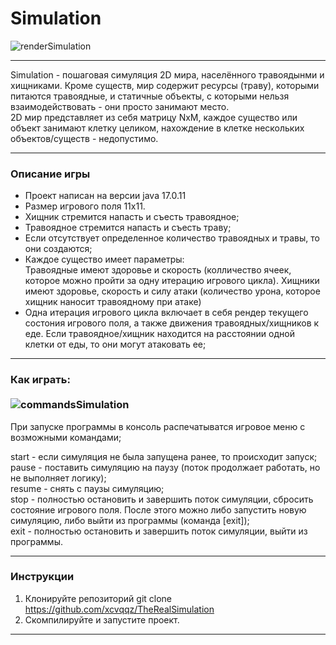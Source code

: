 # Simulation
![renderSimulation](https://github.com/user-attachments/assets/2e84a600-4f28-4d92-ac0e-af9b06ecf7a7)


---
Simulation - пошаговая симуляция 2D мира, населённого травоядынми 
и хищниками. Кроме существ, мир содержит ресурсы (траву), которыми 
питаются травоядные, и статичные объекты, с которыми нельзя 
взаимодействовать - они просто занимают место.<br/>2D мир 
представляет из себя матрицу NxM, каждое существо или объект 
занимают клетку целиком, нахождение в клетке нескольких 
объектов/существ - недопустимо.

---
### Описание игры
- Проект написан на версии java 17.0.11
- Размер игрового поля 11х11.
- Хищник стремится напасть и съесть травоядное;
- Травоядное стремится напасть и съесть траву;
- Если отсутствует определенное количество травоядных и травы, то они создаются;
- Каждое существо имеет параметры:<br/>
Травоядные имеют здоровье и скорость (колличество ячеек, 
которое можно пройти за одну итерацию игрового цикла). 
Хищники имеют здоровье, скорость и силу атаки (количество урона, 
которое хищник наносит травоядному при атаке)
- Одна итерация игрового цикла включает в себя рендер текущего состония
игрового поля, а также движения травоядных/хищников к еде.
Если травоядное/хищник находится на расстоянии одной клетки от еды, 
то они могут атаковать ее;
---
### Как играть: <br/><br/>![сommandsSimulation](https://github.com/user-attachments/assets/65ba8418-28e7-48ef-928d-f615ff2ab79b)


При запуске программы в консоль 
распечатыватся игровое меню с возможными командами;

start - если симуляция не была запущена ранее, то происходит запуск;<br/>
pause - поставить симуляцию на паузу 
(поток продолжает работать, но не выполняет логику);<br/>
resume - снять с паузы симуляцию;<br/>
stop - полностью остановить и завершить поток симуляции, сбросить состояние
игрового поля. После этого можно либо запустить новую симуляцию,
либо выйти из программы (команда [exit]);<br/>
exit - полностью остановить и завершить поток симуляции, выйти из программы.

---
### Инструкции
1. Клонируйте репозиторий git clone https://github.com/xcvqqz/TheRealSimulation
2. Скомпилируйте и запустите проект.
---
